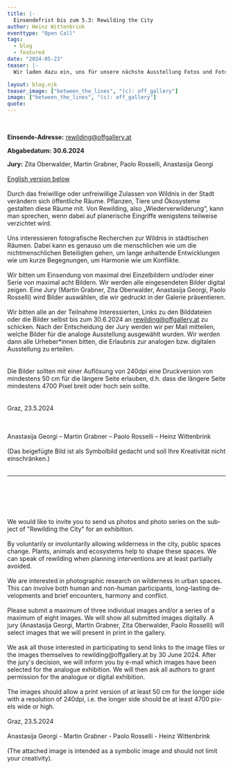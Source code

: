 ```yaml
---
title: |-
  Einsendefrist bis zum 5.3: Rewilding the City
author: Heinz Wittenbrink
eventtype: "Open Call"
tags:
  - blog
  - featured
date: "2024-05-23"
teaser: |-
  Wir laden dazu ein, uns für unsere nächste Ausstellung Fotos und Fotoserien zum Thema „Rewilding the City” zu schicken.

layout: blog.njk
teaser_image: ["between_the_lines", "(c): off_gallery"]
image: ["between_the_lines", "(c): off_gallery"]
quote:
---
```


<br/>

**Einsende-Adresse:** <rewilding@offgallery.at>

**Abgabedatum:** **30.6.2024**

**Jury:** Zita Oberwalder, Martin Grabner, Paolo Rosselli, Anastasija Georgi
<br/>
<br/>
<a href="#english_version">English version below</a>
</br>
</br>
Durch das freiwillige oder unfreiwillige Zulassen von Wildnis in der Stadt verändern sich öffentliche Räume. Pflanzen, Tiere und Ökosysteme gestalten diese Räume mit. Von Rewilding, also „Wiederverwilderung“, kann man sprechen, wenn dabei auf planerische Eingriffe wenigstens teilweise verzichtet wird.
</br>
</br>
Uns interessieren fotografische Recherchen zur Wildnis in städtischen Räumen. Dabei kann es genauso um die menschlichen wie um die nichtmenschlichen Beteiligten gehen, um lange anhaltende Entwicklungen wie um kurze Begegnungen, um Harmonie wie um Konflikte.
</br>
</br>
Wir bitten um Einsendung von maximal drei Einzelbildern und/oder einer Serie von maximal acht Bildern. Wir werden alle eingesendeten Bilder digital zeigen. Eine Jury (Martin Grabner, Zita Oberwalder, Anastasija Georgi, Paolo Rosselli) wird Bilder auswählen, die wir gedruckt in der Galerie präsentieren.
</br>
</br>
Wir bitten alle an der Teilnahme Interessierten, Links zu den Bilddateien oder die Bilder selbst bis zum 30.6.2024 an rewilding@offgallery.at zu schicken. Nach der Entscheidung der Jury werden wir per Mail mitteilen, welche Bilder für die analoge Ausstellung ausgewählt wurden. Wir werden dann alle Urheber\*innen bitten, die Erlaubnis zur analogen bzw. digitalen Ausstellung zu erteilen.  
</br>
</br>
Die Bilder sollten mit einer Auflösung von 240dpi eine Druckversion von mindestens 50 cm für die längere Seite erlauben, d.h. dass die längere Seite mindestens 4700 Pixel breit oder hoch sein sollte.  
</br>
</br>
Graz, 23.5.2024

</br>
</br>
Anastasija Georgi – Martin Grabner – Paolo Rosselli – Heinz Wittenbrink

</br>
</br>
(Das beigefügte Bild ist als Symbolbild gedacht und soll Ihre Kreativität nicht einschränken.)

</br>
</br>

---

<div lang="en">
</br>
</br>
<p id="english_version"></p>
</br>
</br>
We would like to invite you to send us photos and photo series on the subject of "Rewilding the City" for an exhibition.
</br>
</br>
By voluntarily or involuntarily allowing wilderness in the city, public spaces change. Plants, animals and ecosystems help to shape these spaces. We can speak of rewilding when planning interventions are at least partially avoided.
</br>
</br>
We are interested in photographic research on wilderness in urban spaces. This can involve both human and non-human participants, long-lasting developments and brief encounters, harmony and conflict.
</br>
</br>
Please submit a maximum of three individual images and/or a series of a maximum of eight images. We will show all submitted images digitally. A jury (Anastasija Georgi, Martin Grabner, Zita Oberwalder,  Paolo Rosselli) will select images that we will present in print in the gallery.
</br>
</br>
We ask all those interested in participating to send links to the image files or the images themselves to rewilding@offgallery.at by 30 June 2024. After the jury's decision, we will inform you by e-mail which images have been selected for the analogue exhibition.  We will then ask all authors to grant permission for the analogue or digital exhibition.  
</br>
</br>
The images should allow a print version of at least 50 cm for the longer side with a resolution of 240dpi, i.e. the longer side should be at least 4700 pixels wide or high.  
</br>
</br>
Graz, 23.5.2024

</br>
</br>
Anastasija Georgi - Martin Grabner - Paolo Rosselli - Heinz Wittenbrink

</br>
</br>
(The attached image is intended as a symbolic image and should not limit your creativity).

</div>
